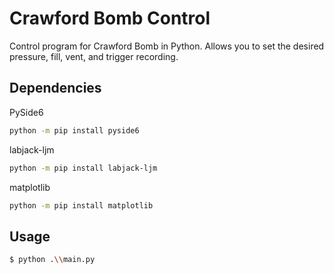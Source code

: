# Crawford Bomb Control
Control program for Crawford Bomb in Python. Allows you to set the desired pressure, fill, vent, and trigger recording.

## Dependencies
PySide6
```bash
python -m pip install pyside6
```

labjack-ljm
```bash
python -m pip install labjack-ljm
```

matplotlib
```bash
python -m pip install matplotlib
```

## Usage

```bash
$ python .\\main.py
```
